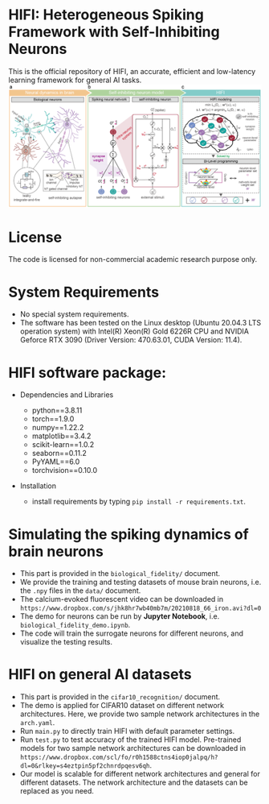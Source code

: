 # HIFI: Heterogeneous Spiking Framework with Self-Inhibiting Neurons
This is the official repository of HIFI, an accurate, efficient and low-latency learning framework for general AI tasks.
![image](https://github.com/bo-wang-up/HIFI/blob/master/Overview%20of%20HIFI/overview.png)
# License
The code is licensed for non-commercial academic research purpose only.
# System Requirements
 * No special system requirements.
 * The software has been tested on the Linux desktop (Ubuntu 20.04.3 LTS operation system) with Intel(R) Xeon(R) Gold 6226R CPU and NVIDIA Geforce RTX 3090 (Driver Version: 470.63.01, CUDA Version: 11.4).
# HIFI software package:
 * Dependencies and Libraries
   - python==3.8.11
   - torch==1.9.0
   - numpy==1.22.2
   - matplotlib==3.4.2
   - scikit-learn==1.0.2
   - seaborn==0.11.2
   - PyYAML==6.0
   - torchvision==0.10.0

 * Installation
   - install requirements by typing `pip install -r requirements.txt`.
# Simulating the spiking dynamics of brain neurons
   * This part is provided in the `biological_fidelity/` document.
   * We provide the training and testing datasets of mouse brain neurons, i.e. the `.npy` files in the `data/` document.
   * The calcium-evoked fluorescent video can be downloaded in `https://www.dropbox.com/s/jhk8hr7wb40mb7m/20210818_66_iron.avi?dl=0`
   * The demo for neurons can be run by **Jupyter Notebook**, i.e. `biological_fidelity_demo.ipynb`.
   * The code will train the surrogate neurons for different neurons, and visualize the testing results.
#  HIFI on general AI datasets
   * This part is provided in the `cifar10_recognition/` document.
   * The demo is applied for CIFAR10 dataset on different network architectures. Here, we provide two sample network architectures in the `arch.yaml`.
   * Run `main.py` to directly train HIFI with default parameter settings. 
   * Run `test.py` to test accuracy of the trained HIFI model. Pre-trained models for two sample network architectures can be downloaded in `https://www.dropbox.com/scl/fo/r0h1588ctns4iop0jalpq/h?dl=0&rlkey=s4eztpin5pf2chnrdpqesv6qh`.
   * Our model is scalable for different network architectures and general for different datasets. The network architecture and the datasets can be replaced as you need.
